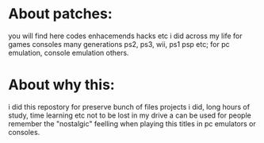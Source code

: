 # About patches:
you will find here codes enhacemends hacks etc i did across my life for games consoles many generations ps2, ps3, wii, ps1 psp etc; for pc emulation, console emulation others.

# About why this:
i did this repostory for preserve bunch of files projects i did, long hours of study, time learning etc not to be lost in my drive a can be used for people remember the "nostalgic" feelling when playing this titles in pc emulators or consoles.
